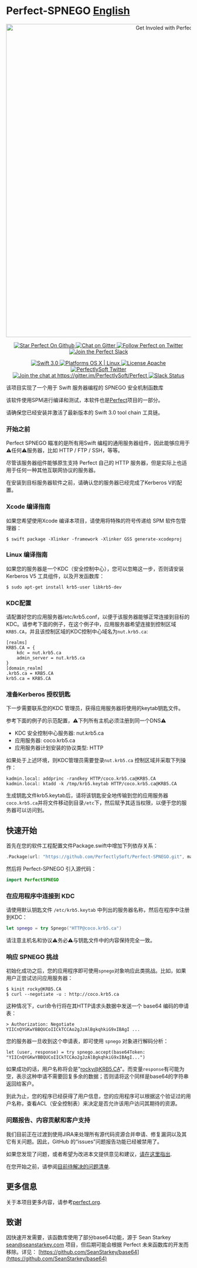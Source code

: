 # Perfect-SPNEGO [English](README.md)

<p align="center">
    <a href="http://perfect.org/get-involved.html" target="_blank">
        <img src="http://perfect.org/assets/github/perfect_github_2_0_0.jpg" alt="Get Involed with Perfect!" width="854" />
    </a>
</p>

<p align="center">
    <a href="https://github.com/PerfectlySoft/Perfect" target="_blank">
        <img src="http://www.perfect.org/github/Perfect_GH_button_1_Star.jpg" alt="Star Perfect On Github" />
    </a>  
    <a href="https://gitter.im/PerfectlySoft/Perfect" target="_blank">
        <img src="http://www.perfect.org/github/Perfect_GH_button_2_Git.jpg" alt="Chat on Gitter" />
    </a>  
    <a href="https://twitter.com/perfectlysoft" target="_blank">
        <img src="http://www.perfect.org/github/Perfect_GH_button_3_twit.jpg" alt="Follow Perfect on Twitter" />
    </a>  
    <a href="http://perfect.ly" target="_blank">
        <img src="http://www.perfect.org/github/Perfect_GH_button_4_slack.jpg" alt="Join the Perfect Slack" />
    </a>
</p>

<p align="center">
    <a href="https://developer.apple.com/swift/" target="_blank">
        <img src="https://img.shields.io/badge/Swift-3.0-orange.svg?style=flat" alt="Swift 3.0">
    </a>
    <a href="https://developer.apple.com/swift/" target="_blank">
        <img src="https://img.shields.io/badge/Platforms-OS%20X%20%7C%20Linux%20-lightgray.svg?style=flat" alt="Platforms OS X | Linux">
    </a>
    <a href="http://perfect.org/licensing.html" target="_blank">
        <img src="https://img.shields.io/badge/License-Apache-lightgrey.svg?style=flat" alt="License Apache">
    </a>
    <a href="http://twitter.com/PerfectlySoft" target="_blank">
        <img src="https://img.shields.io/badge/Twitter-@PerfectlySoft-blue.svg?style=flat" alt="PerfectlySoft Twitter">
    </a>
    <a href="https://gitter.im/PerfectlySoft/Perfect?utm_source=badge&utm_medium=badge&utm_campaign=pr-badge&utm_content=badge" target="_blank">
        <img src="https://img.shields.io/badge/Gitter-Join%20Chat-brightgreen.svg" alt="Join the chat at https://gitter.im/PerfectlySoft/Perfect">
    </a>
    <a href="http://perfect.ly" target="_blank">
        <img src="http://perfect.ly/badge.svg" alt="Slack Status">
    </a>
</p>

该项目实现了一个用于 Swift 服务器编程的 SPNEGO 安全机制函数库

该软件使用SPM进行编译和测试，本软件也是[Perfect](https://github.com/PerfectlySoft/Perfect)项目的一部分。

请确保您已经安装并激活了最新版本的 Swift 3.0 tool chain 工具链。

### 开始之前

Perfect SPNEGO 瞄准的是所有用Swift 编程的通用服务器组件，因此能够应用于⚠️任何⚠️服务器，比如 HTTP / FTP / SSH，等等。

尽管该服务器组件能够原生支持 Perfect 自己的 HTTP 服务器，但是实际上也适用于任何一种其他互联网协议的服务器。

在安装到目标服务器软件之前，请确认您的服务器已经完成了Kerberos V的配置。

### Xcode 编译指南

如果您希望使用Xcode 编译本项目，请使用将特殊的符号传递给 SPM 软件包管理器：

```
$ swift package -Xlinker -framework -Xlinker GSS generate-xcodeproj
```

### Linux 编译指南

如果您的服务器是一个KDC（安全控制中心），您可以忽略这一步，否则请安装 Kerberos V5 工具组件，以及开发函数库：

```
$ sudo apt-get install krb5-user libkrb5-dev
```

### KDC配置

请配置好您的应用服务器/etc/krb5.conf，以便于该服务器能够正常连接到目标的KDC。请参考下面的例子，在这个例子中，应用服务器希望连接到控制区域`KRB5.CA`，并且该控制区域的KDC控制中心域名为`nut.krb5.ca`:

```
[realms]
KRB5.CA = {
	kdc = nut.krb5.ca
	admin_server = nut.krb5.ca
}
[domain_realm]
.krb5.ca = KRB5.CA
krb5.ca = KRB5.CA
```

### 准备Kerberos 授权钥匙

下一步需要联系您的KDC 管理员，获得应用服务器将使用的keytab钥匙文件。

参考下面的例子的示范配置，⚠️下列所有主机必须注册到同一个DNS⚠️

- KDC 安全控制中心服务器: nut.krb5.ca
- 应用服务器: coco.krb5.ca
- 应用服务器计划安装的协议类型: HTTP

如果处于上述环境，则KDC管理员需要登录`nut.krb5.ca` 控制区域并采取下列操作：

```
kadmin.local: addprinc -randkey HTTP/coco.krb5.ca@KRB5.CA
kadmin.local: ktadd -k /tmp/krb5.keytab HTTP/coco.krb5.ca@KRB5.CA
```

生成钥匙文件krb5.keytab后，请将该钥匙安全地传输到您的应用服务器`coco.krb5.ca`并将文件移动到目录`/etc`下，然后赋予其适当权限，以便于您的服务器可以访问到。

## 快速开始

首先在您的软件工程配置文件Package.swift中增加下列依存关系：

``` swift
.Package(url: "https://github.com/PerfectlySoft/Perfect-SPNEGO.git", majorVersion: 1)
```

然后将 Perfect-SPNEGO 引入源代码：

``` swift
import PerfectSPNEGO
```

### 在应用程序中连接到 KDC

请使用默认钥匙文件 `/etc/krb5.keytab` 中列出的服务器名称，然后在程序中注册到KDC：

``` swift
let spnego = try Spnego("HTTP@coco.krb5.ca")
```

请注意主机名和协议⚠️务必⚠️与钥匙文件中的内容保持完全一致。

### 响应 SPNEGO 挑战

初始化成功之后，您的应用程序即可使用`spnego`对象响应此类挑战。比如，如果用户正尝试访问应用服务器：

```
$ kinit rocky@KRB5.CA
$ curl --negotiate -u : http://coco.krb5.ca
```

这种情况下，curl命令行将在其HTTP请求头数据中发送一个 base64 编码的申请表：

```
> Authorization: Negotiate YIICnQYGKwYBBQUCoIICkTCCAo2gJzAlBgkqhkiG9xIBAgI ...
```

您的服务器一旦收到这个申请表，即可使用 `spnego` 对象进行解码分析：
```
let (user, response) = try spnego.accept(base64Token: "YIICnQYGKwYBBQUCoIICkTCCAo2gJzAlBgkqhkiG9xIBAgI...")
```

如果成功的话，用户名称将会是"rocky@KRB5.CA"。而变量`response`有可能为空，表示这种申请不需要回复多余的数据；否则请将这个同样是base64的字符串返回给客户。

到此为止，您的程序已经获得了用户信息，您的应用程序可以根据这个验证过的用户名称，查看ACL（安全控制表）来决定是否允许该用户访问其期待的资源。

### 问题报告、内容贡献和客户支持

我们目前正在过渡到使用JIRA来处理所有源代码资源合并申请、修复漏洞以及其它有关问题。因此，GitHub 的“issues”问题报告功能已经被禁用了。

如果您发现了问题，或者希望为改进本文提供意见和建议，[请在这里指出](http://jira.perfect.org:8080/servicedesk/customer/portal/1).

在您开始之前，请参阅[目前待解决的问题清单](http://jira.perfect.org:8080/projects/ISS/issues).

## 更多信息
关于本项目更多内容，请参考[perfect.org](http://perfect.org).

## 致谢

因快速开发需要，该函数库使用了部分base64功能，源于 Sean Starkey <sean@seanstarkey.com> 项目，但后期可能会根据 Perfect 未来函数库的开发而移除。详见：
[https://github.com/SeanStarkey/base64](https://github.com/SeanStarkey/base64)
